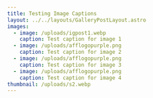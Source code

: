 ```yaml
---
title: Testing Image Captions
layout: ../../layouts/GalleryPostLayout.astro
images:
  - image: /uploads/igpost1.webp
    caption: Test caption for image 1
  - image: /uploads/afflogopurple.png
    caption: Test caption for image 2
  - image: /uploads/afflogopurple.png
    caption: Test caption for image 3
  - image: /uploads/afflogopurple.png
    caption: Test caption for image 4
thumbnail: /uploads/s2.webp
---
```

